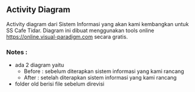 ## Activity Diagram

Activity diagram dari Sistem Informasi yang akan kami kembangkan untuk SS Cafe Tidar. Diagram ini dibuat menggunakan tools online https://online.visual-paradigm.com secara gratis.

### Notes :
- ada 2 diagram yaitu 
    - Before : sebelum diterapkan sistem informasi yang kami rancang
    - After : setelah diterapkan sistem informasi yang kami rancang
- folder old berisi file sebelum direvisi

